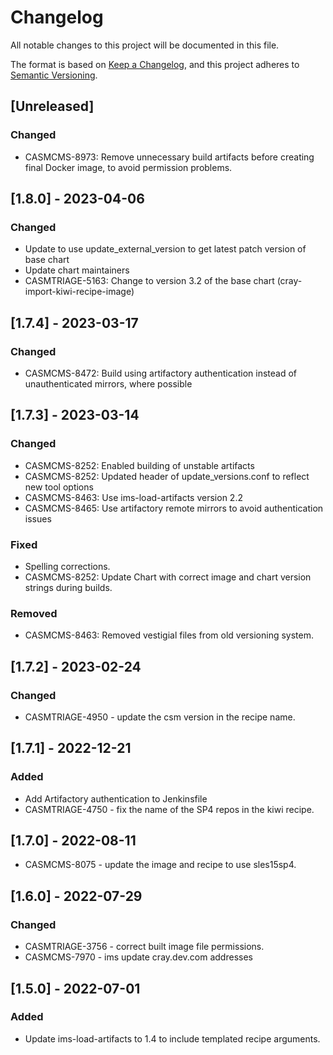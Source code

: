 # Changelog

All notable changes to this project will be documented in this file.

The format is based on [Keep a Changelog](https://keepachangelog.com/en/1.0.0/),
and this project adheres to [Semantic Versioning](https://semver.org/spec/v2.0.0.html).

## [Unreleased]
### Changed
- CASMCMS-8973: Remove unnecessary build artifacts before creating final Docker image, to avoid permission problems.

## [1.8.0] - 2023-04-06

### Changed

- Update to use update_external_version to get latest patch version of base chart
- Update chart maintainers
- CASMTRIAGE-5163: Change to version 3.2 of the base chart (cray-import-kiwi-recipe-image)

## [1.7.4] - 2023-03-17

### Changed

- CASMCMS-8472: Build using artifactory authentication instead of unauthenticated mirrors, where possible

## [1.7.3] - 2023-03-14

### Changed

- CASMCMS-8252: Enabled building of unstable artifacts
- CASMCMS-8252: Updated header of update_versions.conf to reflect new tool options
- CASMCMS-8463: Use ims-load-artifacts version 2.2
- CASMCMS-8465: Use artifactory remote mirrors to avoid authentication issues

### Fixed

- Spelling corrections.
- CASMCMS-8252: Update Chart with correct image and chart version strings during builds.

### Removed

- CASMCMS-8463: Removed vestigial files from old versioning system.

## [1.7.2] - 2023-02-24

### Changed

- CASMTRIAGE-4950 - update the csm version in the recipe name.

## [1.7.1] - 2022-12-21

### Added

- Add Artifactory authentication to Jenkinsfile
- CASMTRIAGE-4750 - fix the name of the SP4 repos in the kiwi recipe.

## [1.7.0] - 2022-08-11

- CASMCMS-8075 - update the image and recipe to use sles15sp4.

## [1.6.0] - 2022-07-29

### Changed

- CASMTRIAGE-3756 - correct built image file permissions.
- CASMCMS-7970 - ims update cray.dev.com addresses

## [1.5.0] - 2022-07-01

### Added

- Update ims-load-artifacts to 1.4 to include templated recipe arguments.
